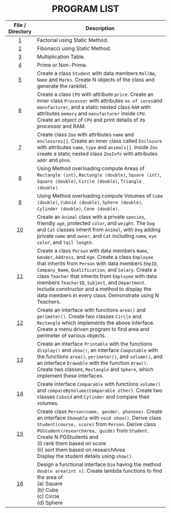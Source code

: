 <h1 align="center"> PROGRAM LIST </h1>

| File / Directory | Description |
|:---:|---|
| [1](Factorial.java) | Factorial using Static Method. |
| [2](Fibonacci.java) | Fibonacci using Static Method. |
| [3](MultTable.java) | Multiplication Table. |
| [4](Prime.java) | Prime or Non-Prime. |
| [5](StudentMain.java) | Create a class `Student` with data members `RollNo`, `Name` and `Marks`. Create N objects of the class and generate the ranklist. |
| [6](CPUDemo.java) | Create a class `CPU` with attribute `price`. Create an inner class `Processor` with attributes `no.of cores`and `manufacturer`, and a static nested class `RAM` with attributes `memory` and `manufacturer` inside `CPU`. Create an object of `CPU` and print details of its processor and RAM. |
| [7](ZooDemo.java) | Create class `Zoo` with attributes `name` and `enclosures[]`. Create an inner class called `Enclosure` with attributes `name`, `type` and `animals[]`. Inside `Zoo` create a static nested class `ZooInfo` with attributes `addr` and `phno`. |
| [8](AreaDemo.java) | Using Method overloading compute Areas of `Rectangle (int)`, `Rectangle (double)`, `Square (int)`, `Square (double)`, `Circle (double)`, `Triangle (double)`. |
| [9](VolumeDemo.java) | Using Method overloading compute Volumes of `Cube (double)`, `Cuboid (double)`, `Sphere (double)`, `Cylinder (double)`, `Cone (double)`. |
| [10](AnimalDemo.java) | Create an `Animal` class with a private `species`, friendly `age`, protected `color`, and `weight`. The `Dog` and `Cat` classes inherit from `Animal`, with `Dog` adding private `name` and `owner`, and `Cat` including `name`, `eye color`, and `tail length`. |
| [11](TeacherDemo.java) | Create a class `Person` with data members `Name`, `Gender`, `Address`, and `Age`. Create a class `Employee` that inherits from `Person` with data members `EmpID`, `Company_Name`, `Qualification`, and `Salary`. Create a class `Teacher` that inherits from `Employee` with data members `TeacherID`, `Subject`, and `Department`. Include constructor and a method to display the data members in every class. Demonstrate using N Teachers. |
| [12](AreaMenu.java) | Create an interface with functions `area()` and `perimeter()`. Create two classes `Circle` and `Rectangle` which implements the above interface. Create a menu driven program to find area and perimeter of various objects. |
| [13](RDemo.java) | Create an interface `Printable` with the functions `display()` and `show()`, an interface `Computable` with the functions `area()`, `perimeter()`, and `volume()`, and an interface `Drawable` with the function `draw()`. Create two classes, `Rectangle` and `Sphere`, which implement these interfaces. |
| [14](CompareVolume.java) | Create interface `Comparable` with functions `volume()` and `compareByVolume(Comparable other)`. Create two classes `Cuboid` and `Cylinder` and compare their volumes. |
| [15](PGStudentDemo.java) | Create class `Person(name, gender, phoneno)`. Create an interface `Showable` with `void show()`. Derive class `Student(course, score)` from `Person`. Derive class `PGStudent(researchArea, guide)` from `Student`. Create N PGStudents and <br> (i) rank them based on score <br> (ii) sort them based on researchArea <br> Display the student details using `show()`. |
| [16](DimDemo.java) | Design a functional interface `Dim` having the method `double area(int x)`. Create lambda functions to find the area of <br> (a) Square <br> (b) Cube <br> (c) Circle <br> (d) Sphere |
